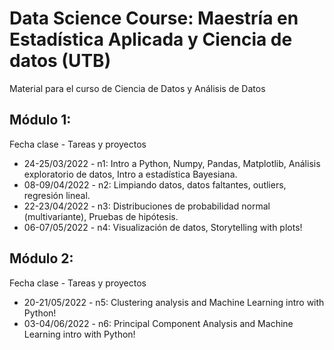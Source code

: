 # Data Science Course: Maestría en Estadística Aplicada y Ciencia de datos (UTB)

Material para el curso de Ciencia de Datos y Análisis de Datos


## Módulo 1:
Fecha clase - Tareas y proyectos
- 24-25/03/2022 - n1: Intro a Python, Numpy, Pandas, Matplotlib, Análisis exploratorio de datos, Intro a estadística Bayesiana.
- 08-09/04/2022 - n2: Limpiando datos, datos faltantes, outliers, regresión lineal.
- 22-23/04/2022 - n3: Distribuciones de probabilidad normal (multivariante), Pruebas de hipótesis.
- 06-07/05/2022 - n4: Visualización de datos, Storytelling with plots!

## Módulo 2:
Fecha clase - Tareas y proyectos
- 20-21/05/2022 - n5: Clustering analysis and Machine Learning intro with Python!
- 03-04/06/2022 - n6: Principal Component Analysis and Machine Learning intro with Python!

